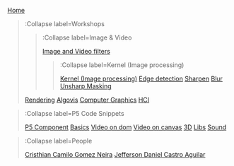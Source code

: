 [Home](/)

> :Collapse label=Workshops
> >
> > :Collapse label=Image & Video
> >
> > [Image and Video filters](/docs/workshops/imaging/image_and_video)
> > > :Collapse label=Kernel (Image processing)
> > >
> > > [Kernel (Image processing)](/docs/workshops/imaging/convolution)
> > > [Edge detection](/docs/workshops/imaging/edge_detection)
> > > [Sharpen](/docs/workshops/imaging/sharpen)
> > > [Blur](/docs/workshops/imaging/blur)
> > > [Unsharp Masking](/docs/workshops/imaging/unsharp)
>
> [Rendering](/docs/workshops/rendering)
> [Algovis](/docs/workshops/algovis)
> [Computer Graphics](/docs/workshops/cg)
> [HCI](/docs/workshops/hci)

> :Collapse label=P5 Code Snippets
> 
> [P5 Component](/docs/snippets/component)
> [Basics](/docs/snippets/basic)
> [Video on dom](/docs/snippets/video-dom)
> [Video on canvas](/docs/snippets/video-canvas)
> [3D](/docs/snippets/3d)
> [Libs](/docs/snippets/lib)
> [Sound](/docs/snippets/sound)

> :Collapse label=People
> 
> [Cristhian Camilo Gomez Neira](/docs/members/ccgomezn)
> [Jefferson Daniel Castro Aguilar](/docs/members/jedcastroag)